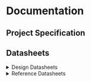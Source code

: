 # Documentation

## Project Specification



## Datasheets

<details>

<summary>Design Datasheets</summary>

1. Motor controller and Red/IR LED Driver\
   [https://www.ti.com/lit/ds/symlink/tpic2050.pdf?ts=1739885334186\&ref\_url=https%253A%252F%252Fwww.google.com%252F](https://www.ti.com/lit/ds/symlink/tpic2050.pdf?ts=1739885334186\&ref_url=https%253A%252F%252Fwww.google.com%252F)
2. LVDS Serializer\
   [https://www.ti.com/lit/ds/symlink/sn65lv1023a.pdf?ts=1740059186342\&ref\_url=https%253A%252F%252Fwww.ti.com%252Fproduct%252FSN65LV1023A](https://www.ti.com/lit/ds/symlink/sn65lv1023a.pdf?ts=1740059186342\&ref_url=https%253A%252F%252Fwww.ti.com%252Fproduct%252FSN65LV1023A)



</details>

<details>

<summary>Reference Datasheets</summary>

1. ToF Laser diode driver\
   [https://www.infineon.com/dgdl/Infineon-IRS9102C-DataSheet-v01\_00-EN.pdf?fileId=8ac78c8c919c9f9d01923335dc1b43c5](https://www.infineon.com/dgdl/Infineon-IRS9102C-DataSheet-v01_00-EN.pdf?fileId=8ac78c8c919c9f9d01923335dc1b43c5)
2. Blu-Ray Laser Diode Driver\
   [https://www.renesas.com/en/document/sds/isl58797-data-short?r=506001](https://www.renesas.com/en/document/sds/isl58797-data-short?r=506001)\
   [https://www.renesas.com/en/document/dst/isl58792-datasheet](https://www.renesas.com/en/document/dst/isl58792-datasheet)\
   [https://rocelec.widen.net/view/pdf/eyrlshzeil/ATMLS04748-1.pdf?t.download=true\&u=5oefqw](https://rocelec.widen.net/view/pdf/eyrlshzeil/ATMLS04748-1.pdf?t.download=true\&u=5oefqw)
3. CMOS to LVDS Driver\
   [https://www.analog.com/en/products/adn4661.html](https://www.analog.com/en/products/adn4661.html)\


</details>
